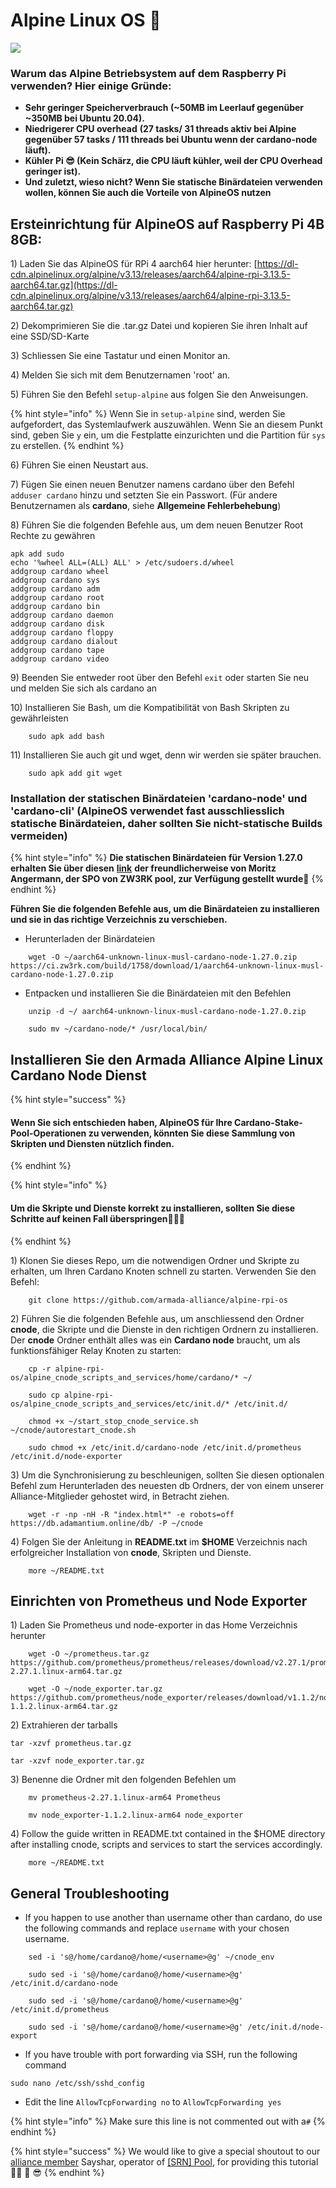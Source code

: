 # Alpine Linux OS 🗻

![](../.gitbook/assets/image%20%281%29.png)

### Warum das Alpine Betriebsystem auf dem Raspberry Pi verwenden? Hier einige Gründe:

* **Sehr geringer Speicherverbrauch \(~50MB im Leerlauf gegenüber ~350MB bei Ubuntu 20.04\).**
* **Niedrigerer CPU overhead** **\(27 tasks/ 31 threads aktiv bei Alpine gegenüber 57 tasks / 111 threads bei Ubuntu wenn der cardano-node läuft\).**
* **Kühler Pi 😎 \(Kein Schärz, die CPU läuft kühler, weil der CPU Overhead geringer ist\).**
* **Und zuletzt, wieso nicht? Wenn Sie statische Binärdateien verwenden wollen, können Sie auch die Vorteile von AlpineOS nutzen**

## Ersteinrichtung für AlpineOS auf Raspberry Pi 4B 8GB:

1\) Laden Sie das AlpineOS für RPi 4 aarch64 hier herunter: [https://dl-cdn.alpinelinux.org/alpine/v3.13/releases/aarch64/alpine-rpi-3.13.5-aarch64.tar.gz](https://dl-cdn.alpinelinux.org/alpine/v3.13/releases/aarch64/alpine-rpi-3.13.5-aarch64.tar.gz)

2\) Dekomprimieren Sie die .tar.gz Datei und kopieren Sie ihren Inhalt auf eine SSD/SD-Karte

3\) Schliessen Sie eine Tastatur und einen Monitor an.

4\) Melden Sie sich mit dem Benutzernamen 'root' an.

5\) Führen Sie den Befehl `setup-alpine` aus folgen Sie den Anweisungen.

{% hint style="info" %}
Wenn Sie in `setup-alpine`  sind, werden Sie aufgefordert, das Systemlaufwerk auszuwählen. Wenn Sie an diesem Punkt sind, geben Sie `y` ein, um die Festplatte einzurichten und die Partition für `sys` zu erstellen.
{% endhint %}



6\) Führen Sie einen Neustart aus.

7\) Fügen Sie einen neuen Benutzer namens cardano über den Befehl `adduser cardano` hinzu und setzten Sie ein Passwort. \(Für andere Benutzernamen als **cardano**, siehe **Allgemeine Fehlerbehebung**\)

8\) Führen Sie die folgenden Befehle aus, um dem neuen Benutzer Root Rechte zu gewähren

```text
apk add sudo
echo '%wheel ALL=(ALL) ALL' > /etc/sudoers.d/wheel
addgroup cardano wheel
addgroup cardano sys
addgroup cardano adm
addgroup cardano root
addgroup cardano bin
addgroup cardano daemon
addgroup cardano disk
addgroup cardano floppy
addgroup cardano dialout
addgroup cardano tape
addgroup cardano video
```

9\) Beenden Sie entweder root über den Befehl `exit` oder starten Sie neu und melden Sie sich als cardano an

10\) Installieren Sie Bash, um die Kompatibilität von Bash Skripten zu gewährleisten

```text
    sudo apk add bash
```

11\) Installieren Sie auch git und wget, denn wir werden sie später brauchen.

```text
    sudo apk add git wget
```

### Installation der statischen Binärdateien 'cardano-node' und 'cardano-cli' \(AlpineOS verwendet fast ausschliesslich statische Binärdateien, daher sollten Sie nicht-statische Builds vermeiden\)

{% hint style="info" %}
**Die statischen Binärdateien für Version 1.27.0 erhalten Sie über diesen** [**link**](https://ci.zw3rk.com/build/1758) **der freundlicherweise von Moritz Angermann, der SPO von ZW3RK pool, zur Verfügung gestellt wurde🙏**
{% endhint %}

**Führen Sie die folgenden Befehle aus, um die Binärdateien zu installieren und sie in das richtige Verzeichnis zu verschieben.**

* Herunterladen der Binärdateien

```text
    wget -O ~/aarch64-unknown-linux-musl-cardano-node-1.27.0.zip https://ci.zw3rk.com/build/1758/download/1/aarch64-unknown-linux-musl-cardano-node-1.27.0.zip
```

* Entpacken und installieren Sie die Binärdateien mit den Befehlen

```text
    unzip -d ~/ aarch64-unknown-linux-musl-cardano-node-1.27.0.zip

    sudo mv ~/cardano-node/* /usr/local/bin/
```

## Installieren Sie den Armada Alliance Alpine Linux Cardano Node Dienst

{% hint style="success" %}
#### Wenn Sie sich entschieden haben, AlpineOS für Ihre Cardano-Stake-Pool-Operationen zu verwenden, könnten Sie diese Sammlung von Skripten und Diensten nützlich finden.
{% endhint %}

{% hint style="info" %}
#### Um die Skripte und Dienste korrekt zu installieren, sollten Sie diese Schritte auf keinen Fall überspringen🏴‍☠️😎
{% endhint %}

1\) Klonen Sie dieses Repo, um die notwendigen Ordner und Skripte zu erhalten, um Ihren Cardano Knoten schnell zu starten. Verwenden Sie den Befehl:

```text
    git clone https://github.com/armada-alliance/alpine-rpi-os
```

2\) Führen Sie die folgenden Befehle aus, um anschliessend den Ordner **cnode**, die Skripte und die Dienste in den richtigen Ordnern zu installieren. Der **cnode** Ordner enthält alles was ein **Cardano node** braucht, um als funktionsfähiger Relay Knoten zu starten:

```text
    cp -r alpine-rpi-os/alpine_cnode_scripts_and_services/home/cardano/* ~/
```

```text
    sudo cp alpine-rpi-os/alpine_cnode_scripts_and_services/etc/init.d/* /etc/init.d/
```

```text
    chmod +x ~/start_stop_cnode_service.sh ~/cnode/autorestart_cnode.sh
```

```text
    sudo chmod +x /etc/init.d/cardano-node /etc/init.d/prometheus /etc/init.d/node-exporter
```

3\) Um die Synchronisierung zu beschleunigen, sollten Sie diesen optionalen Befehl zum Herunterladen des neuesten db Ordners, der von einem unserer Alliance-Mitglieder gehostet wird, in Betracht ziehen.

```text
    wget -r -np -nH -R "index.html*" -e robots=off https://db.adamantium.online/db/ -P ~/cnode
```

4\) Folgen Sie der Anleitung in **README.txt** im **$HOME** Verzeichnis nach erfolgreicher Installation von **cnode**, Skripten und Dienste.

```text
    more ~/README.txt
```

## Einrichten von Prometheus und Node Exporter

1\) Laden Sie Prometheus und node-exporter in das Home Verzeichnis herunter

```text
    wget -O ~/prometheus.tar.gz https://github.com/prometheus/prometheus/releases/download/v2.27.1/prometheus-2.27.1.linux-arm64.tar.gz
```

```text
    wget -O ~/node_exporter.tar.gz https://github.com/prometheus/node_exporter/releases/download/v1.1.2/node_exporter-1.1.2.linux-arm64.tar.gz
```

2\) Extrahieren der tarballs

```text
tar -xzvf prometheus.tar.gz
```

```text
tar -xzvf node_exporter.tar.gz
```

3\) Benenne die Ordner mit den folgenden Befehlen um

```text
    mv prometheus-2.27.1.linux-arm64 Prometheus
```

```text
    mv node_exporter-1.1.2.linux-arm64 node_exporter
```

4\) Follow the guide written in README.txt contained in the $HOME directory after installing cnode, scripts and services to start the services accordingly.

```text
    more ~/README.txt
```

## General Troubleshooting

* If you happen to use another than username other than cardano, do use the following commands and replace `username` with your chosen username.

```text
    sed -i 's@/home/cardano@/home/<username>@g' ~/cnode_env
```

```text
    sudo sed -i 's@/home/cardano@/home/<username>@g' /etc/init.d/cardano-node
```

```text
    sudo sed -i 's@/home/cardano@/home/<username>@g' /etc/init.d/prometheus
```

```text
    sudo sed -i 's@/home/cardano@/home/<username>@g' /etc/init.d/node-export
```

* If you have trouble with port forwarding via SSH, run the following command

```text
sudo nano /etc/ssh/sshd_config
```

* Edit the line `AllowTcpForwarding no` to `AllowTcpForwarding yes`

{% hint style="info" %}
  Make sure this line is not commented out with a`#`
{% endhint %}

{% hint style="success" %}
We would like to give a special shoutout to our [alliance member](https://armada-alliance.com) Sayshar, operator of [\[SRN\] Pool](https://www.adasrn.com/), for providing this tutorial 🏴‍☠️ 🙏 😎
{% endhint %}



